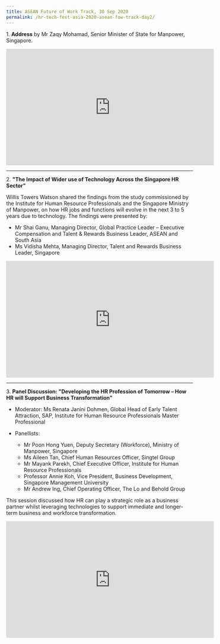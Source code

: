 ```yaml
---
title: ASEAN Future of Work Track, 30 Sep 2020
permalink: /hr-tech-fest-asia-2020-asean-fow-track-day2/
---
```

1\. **Address** by Mr Zaqy Mohamad, Senior Minister of State for Manpower, Singapore.
<div class="bp-youtube">
<iframe width="560" height="315" src="https://www.youtube.com/embed/3XPr2fL5gI8" frameborder="0" allow="accelerometer; autoplay; clipboard-write; encrypted-media; gyroscope; picture-in-picture" allowfullscreen></iframe>
</div>

---

2\. **"The Impact of Wider use of Technology Across the Singapore HR Sector"**

Willis Towers Watson shared the findings from the study commissioned by the Institute for Human Resource Professionals and the Singapore Ministry of Manpower, on how HR jobs and functions will evolve in the next 3 to 5 years due to technology. The findings were presented by:
- Mr Shai Ganu, Managing Director, Global Practice Leader – Executive Compensation and Talent & Rewards Business Leader, ASEAN and South Asia 
- Ms Vidisha Mehta, Managing Director, Talent and Rewards Business Leader, Singapore
<div class="bp-youtube">
<iframe width="560" height="315" src="https://www.youtube.com/embed/Vqva4vg1rmc" frameborder="0" allow="accelerometer; autoplay; clipboard-write; encrypted-media; gyroscope; picture-in-picture" allowfullscreen></iframe>
</div>

---

3\. **Panel Discussion: "Developing the HR Profession of Tomorrow – How HR will Support Business Transformation"**

-   Moderator: Ms Renata Janini Dohmen, Global Head of Early Talent Attraction, SAP, Institute for Human Resource Professionals Master Professional

-   Panellists:
    -   Mr Poon Hong Yuen, Deputy Secretary (Workforce), Ministry of Manpower, Singapore
    -   Ms Aileen Tan, Chief Human Resources Officer, Singtel Group
    -   Mr Mayank Parekh, Chief Executive Officer, Institute for Human Resource Professionals
    -   Professor Annie Koh, Vice President, Business Development, Singapore Management University
    -   Mr Andrew Ing, Chief Operating Officer, The Lo and Behold Group

This session discussed how HR can play a strategic role as a business partner whilst leveraging technologies to support immediate and longer-term business and workforce transformation.
<div class="bp-youtube">
<iframe width="560" height="315" src="https://www.youtube.com/embed/qrXE7BE_7Wg" frameborder="0" allow="accelerometer; autoplay; clipboard-write; encrypted-media; gyroscope; picture-in-picture" allowfullscreen></iframe>
</div>
